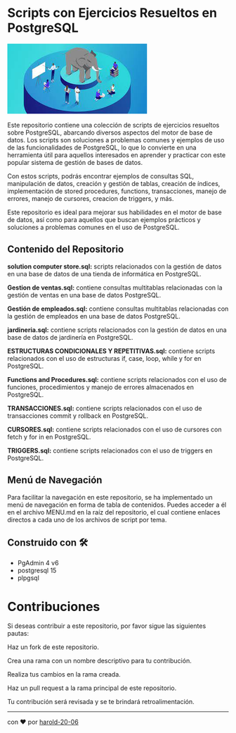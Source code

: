 # Scripts con Ejercicios Resueltos en PostgreSQL
![PLPGSQL](https://github.com/harold-20-06/ResolviendoEjerciciosPostgreSQL/blob/master/plpg.jpg)

Este repositorio contiene una colección de scripts de ejercicios resueltos sobre PostgreSQL, abarcando diversos aspectos del motor de base de datos. Los scripts son soluciones a problemas comunes y ejemplos de uso de las funcionalidades de PostgreSQL, lo que lo convierte en una herramienta útil para aquellos interesados en aprender y practicar con este popular sistema de gestión de bases de datos.

Con estos scripts, podrás encontrar ejemplos de consultas SQL, manipulación de datos, creación y gestión de tablas, creación de índices, implementación de stored procedures, functions, transacciones, manejo de errores, manejo de cursores, creacion de triggers, y más. 

Este repositorio es ideal para mejorar sus habilidades en el motor de base de datos, así como para aquellos que buscan ejemplos prácticos y soluciones a problemas comunes en el uso de PostgreSQL.


## Contenido del Repositorio

**solution computer store.sql:** scripts relacionados con la gestión de datos en una base de datos de una tienda de informática en PostgreSQL.

**Gestion de ventas.sql:** contiene consultas multitablas relacionadas con la gestión de ventas en una base de datos PostgreSQL.

**Gestión de empleados.sql:** contiene consultas multitablas relacionadas con la gestión de empleados en una base de datos PostgreSQL.

**jardineria.sql:** contiene scripts relacionados con la gestión de datos en una base de datos de jardinería en PostgreSQL.

**ESTRUCTURAS CONDICIONALES Y REPETITIVAS.sql:** contiene scripts relacionados con el uso de estructuras if, case, loop, while y for en PostgreSQL.

**Functions and Procedures.sql:** contiene scripts relacionados con el uso de funciones, procedimientos y manejo de errores almacenados en PostgreSQL.

**TRANSACCIONES.sql:** contiene scripts relacionados con el uso de transacciones commit y rollback en PostgreSQL.

**CURSORES.sql:** contiene scripts relacionados con el uso de cursores con fetch y for in en PostgreSQL.

**TRIGGERS.sql:** contiene scripts relacionados con el uso de triggers en PostgreSQL.

## Menú de Navegación

Para facilitar la navegación en este repositorio, se ha implementado un menú de navegación en forma de tabla de contenidos. Puedes acceder a él en el archivo MENU.md en la raíz del repositorio, el cual contiene enlaces directos a cada uno de los archivos de script por tema.

## Construido con 🛠️

 - PgAdmin 4 v6
 - postgresql 15
 - plpgsql

# Contribuciones
Si deseas contribuir a este repositorio, por favor sigue las siguientes pautas:

Haz un fork de este repositorio.

Crea una rama con un nombre descriptivo para tu contribución.

Realiza tus cambios en la rama creada.

Haz un pull request a la rama principal de este repositorio.

Tu contribución será revisada y se te brindará retroalimentación.



---
con ❤️ por [harold-20-06](https://github.com/harold-20-06) 
